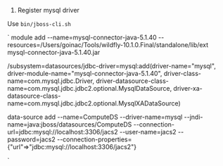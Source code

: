 1. Register mysql driver

Use
`bin/jboss-cli.sh`

`
module add --name=mysql-connector-java-5.1.40 --resources=/Users/goinac/Tools/wildfly-10.1.0.Final/standalone/lib/ext  mysql-connector-java-5.1.40.jar

/subsystem=datasources/jdbc-driver=mysql:add(driver-name="mysql", driver-module-name="mysql-connector-java-5.1.40", driver-class-name=com.mysql.jdbc.Driver, driver-datasource-class-name=com.mysql.jdbc.jdbc2.optional.MysqlDataSource, driver-xa-datasource-class-name=com.mysql.jdbc.jdbc2.optional.MysqlXADataSource)

data-source add --name=ComputeDS --driver-name=mysql --jndi-name=java:jboss/datasources/ComputeDS --connection-url=jdbc:mysql://localhost:3306/jacs2 --user-name=jacs2 --password=jacs2 --connection-properties={"url"=>"jdbc:mysql://localhost:3306/jacs2"}

`
